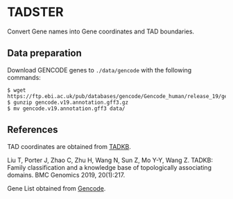 # TADSTER

Convert Gene names into Gene coordinates and TAD boundaries.

## Data preparation

Download GENCODE genes to `./data/gencode` with the following commands:

```
$ wget https://ftp.ebi.ac.uk/pub/databases/gencode/Gencode_human/release_19/gencode.v19.annotation.gff3.gz
$ gunzip gencode.v19.annotation.gff3.gz
$ mv gencode.v19.annotation.gff3 data/
```

## References

TAD coordinates are obtained from [TADKB](http://dna.cs.miami.edu/TADKB/).

  Liu T, Porter J, Zhao C, Zhu H, Wang N, Sun Z, Mo Y-Y, Wang Z. TADKB: Family classification and a knowledge base of topologically associating domains. BMC Genomics 2019, 20(1):217.

Gene List obtained from [Gencode](https://www.gencodegenes.org/human/release_19.html).
